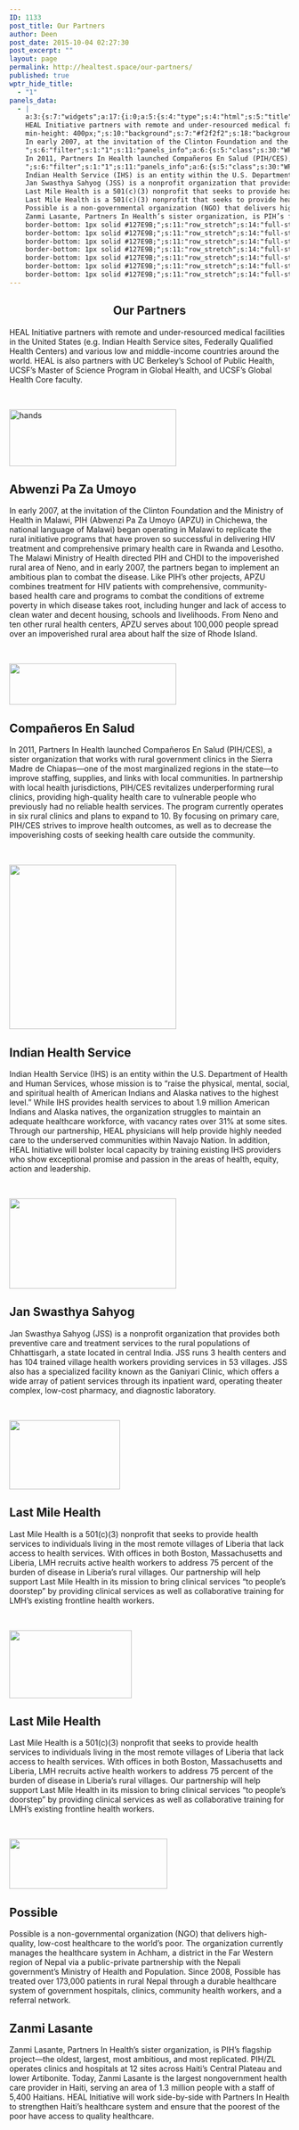 ```yaml
---
ID: 1133
post_title: Our Partners
author: Deen
post_date: 2015-10-04 02:27:30
post_excerpt: ""
layout: page
permalink: http://healtest.space/our-partners/
published: true
wptr_hide_title:
  - "1"
panels_data:
  - |
    a:3:{s:7:"widgets";a:17:{i:0;a:5:{s:4:"type";s:4:"html";s:5:"title";s:0:"";s:4:"text";s:446:"<h2 style="text-align: center;">Our Partners</h2>
    HEAL Initiative partners with remote and under-resourced medical facilities in the United States (e.g. Indian Health Service sites, Federally Qualified Health Centers) and various low and middle-income countries around the world. HEAL is also partners with UC Berkeley’s School of Public Health, UCSF’s Master of Science Program in Global Health, and UCSF’s Global Health Core faculty.";s:6:"filter";s:1:"1";s:11:"panels_info";a:6:{s:5:"class";s:30:"WP_Widget_Black_Studio_TinyMCE";s:3:"raw";b:0;s:4:"grid";i:0;s:4:"cell";i:0;s:2:"id";i:0;s:5:"style";a:3:{s:10:"widget_css";s:32:"padding: 10%;
    min-height: 400px;";s:10:"background";s:7:"#f2f2f2";s:18:"background_display";s:4:"tile";}}}i:1;a:5:{s:4:"type";s:4:"html";s:5:"title";s:0:"";s:4:"text";s:0:"";s:6:"filter";s:1:"1";s:11:"panels_info";a:6:{s:5:"class";s:30:"WP_Widget_Black_Studio_TinyMCE";s:3:"raw";b:0;s:4:"grid";i:0;s:4:"cell";i:1;s:2:"id";i:1;s:5:"style";a:3:{s:10:"widget_css";s:18:"min-height: 400px;";s:27:"background_image_attachment";i:1134;s:18:"background_display";s:5:"cover";}}}i:2;a:5:{s:4:"type";s:6:"visual";s:5:"title";s:0:"";s:4:"text";s:251:"<p> </p><p><a href="http://healtest.space/wp-content/uploads/2015/05/hands.png"><img class="size-medium wp-image-366 aligncenter" src="http://healtest.space/wp-content/uploads/2015/05/hands-300x102.png" alt="hands" width="300" height="102" /></a></p>";s:6:"filter";s:1:"1";s:11:"panels_info";a:6:{s:5:"class";s:30:"WP_Widget_Black_Studio_TinyMCE";s:3:"raw";b:0;s:4:"grid";i:1;s:4:"cell";i:0;s:2:"id";i:2;s:5:"style";a:1:{s:18:"background_display";s:4:"tile";}}}i:3;a:5:{s:4:"type";s:4:"html";s:5:"title";s:0:"";s:4:"text";s:1032:"<h2>Abwenzi Pa Za Umoyo</h2>
    In early 2007, at the invitation of the Clinton Foundation and the Ministry of Health in Malawi, PIH (Abwenzi Pa Za Umoyo (APZU) in Chichewa, the national language of Malawi) began operating in Malawi to replicate the rural initiative programs that have proven so successful in delivering HIV treatment and comprehensive primary health care in Rwanda and Lesotho. The Malawi Ministry of Health directed PIH and CHDI to the impoverished rural area of Neno, and in early 2007, the partners began to implement an ambitious plan to combat the disease. Like PIH’s other projects, APZU combines treatment for HIV patients with comprehensive, community-based health care and programs to combat the conditions of extreme poverty in which disease takes root, including hunger and lack of access to clean water and decent housing, schools and livelihoods. From Neno and ten other rural health centers, APZU serves about 100,000 people spread over an impoverished rural area about half the size of Rhode Island.
    ";s:6:"filter";s:1:"1";s:11:"panels_info";a:6:{s:5:"class";s:30:"WP_Widget_Black_Studio_TinyMCE";s:3:"raw";b:0;s:4:"grid";i:1;s:4:"cell";i:1;s:2:"id";i:3;s:5:"style";a:1:{s:18:"background_display";s:4:"tile";}}}i:4;a:5:{s:4:"type";s:6:"visual";s:5:"title";s:0:"";s:4:"text";s:240:"<p> </p><p><a href="http://healtest.space/wp-content/uploads/2015/05/ces.png"><img class="wp-image-369 size-medium aligncenter" src="http://healtest.space/wp-content/uploads/2015/05/ces-300x74.png" alt="" width="300" height="74" /></a></p>";s:6:"filter";s:1:"1";s:11:"panels_info";a:5:{s:5:"class";s:30:"WP_Widget_Black_Studio_TinyMCE";s:4:"grid";i:2;s:4:"cell";i:0;s:2:"id";i:4;s:5:"style";a:2:{s:27:"background_image_attachment";b:0;s:18:"background_display";s:4:"tile";}}}i:5;a:5:{s:4:"type";s:4:"html";s:5:"title";s:0:"";s:4:"text";s:760:"<h2>Compañeros En Salud</h2>
    In 2011, Partners In Health launched Compañeros En Salud (PIH/CES), a sister organization that works with rural government clinics in the Sierra Madre de Chiapas—one of the most marginalized regions in the state—to improve staffing, supplies, and links with local communities. In partnership with local health jurisdictions, PIH/CES revitalizes underperforming rural clinics, providing high-quality health care to vulnerable people who previously had no reliable health services. The program currently operates in six rural clinics and plans to expand to 10. By focusing on primary care, PIH/CES strives to improve health outcomes, as well as to decrease the impoverishing costs of seeking health care outside the community.
    ";s:6:"filter";s:1:"1";s:11:"panels_info";a:6:{s:5:"class";s:30:"WP_Widget_Black_Studio_TinyMCE";s:3:"raw";b:0;s:4:"grid";i:2;s:4:"cell";i:1;s:2:"id";i:5;s:5:"style";a:1:{s:18:"background_display";s:4:"tile";}}}i:6;a:5:{s:4:"type";s:6:"visual";s:5:"title";s:0:"";s:4:"text";s:252:"<p> </p><p><a href="http://healtest.space/wp-content/uploads/2015/05/ihslogo2.gif"><img class="wp-image-371 size-medium aligncenter" src="http://healtest.space/wp-content/uploads/2015/05/ihslogo2-300x295.gif" alt="" width="300" height="295" /></a></p>";s:6:"filter";s:1:"1";s:11:"panels_info";a:5:{s:5:"class";s:30:"WP_Widget_Black_Studio_TinyMCE";s:4:"grid";i:3;s:4:"cell";i:0;s:2:"id";i:6;s:5:"style";a:2:{s:27:"background_image_attachment";b:0;s:18:"background_display";s:4:"tile";}}}i:7;a:5:{s:4:"type";s:4:"html";s:5:"title";s:0:"";s:4:"text";s:800:"<h2>Indian Health Service</h2>
    Indian Health Service (IHS) is an entity within the U.S. Department of Health and Human Services, whose mission is to “raise the physical, mental, social, and spiritual health of American Indians and Alaska natives to the highest level.” While IHS provides health services to about 1.9 million American Indians and Alaska natives, the organization struggles to maintain an adequate healthcare workforce, with vacancy rates over 31% at some sites. Through our partnership, HEAL physicians will help provide highly needed care to the underserved communities within Navajo Nation. In addition, HEAL Initiative will bolster local capacity by training existing IHS providers who show exceptional promise and passion in the areas of health, equity, action and leadership.";s:6:"filter";s:1:"1";s:11:"panels_info";a:6:{s:5:"class";s:30:"WP_Widget_Black_Studio_TinyMCE";s:3:"raw";b:0;s:4:"grid";i:3;s:4:"cell";i:1;s:2:"id";i:7;s:5:"style";a:1:{s:18:"background_display";s:4:"tile";}}}i:8;a:5:{s:4:"type";s:6:"visual";s:5:"title";s:0:"";s:4:"text";s:257:"<p> </p><p><a href="http://healtest.space/wp-content/uploads/2015/10/janswathya.png"><img class="wp-image-1148 size-medium aligncenter" src="http://healtest.space/wp-content/uploads/2015/10/janswathya-300x162.png" alt="" width="300" height="162" /></a></p>";s:6:"filter";s:1:"1";s:11:"panels_info";a:5:{s:5:"class";s:30:"WP_Widget_Black_Studio_TinyMCE";s:4:"grid";i:4;s:4:"cell";i:0;s:2:"id";i:8;s:5:"style";a:2:{s:27:"background_image_attachment";b:0;s:18:"background_display";s:4:"tile";}}}i:9;a:5:{s:4:"type";s:4:"html";s:5:"title";s:0:"";s:4:"text";s:533:"<h2>Jan Swasthya Sahyog</h2>
    Jan Swasthya Sahyog (JSS) is a nonprofit organization that provides both preventive care and treatment services to the rural populations of Chhattisgarh, a state located in central India. JSS runs 3 health centers and has 104 trained village health workers providing services in 53 villages. JSS also has a specialized facility known as the Ganiyari Clinic, which offers a wide array of patient services through its inpatient ward, operating theater complex, low-cost pharmacy, and diagnostic laboratory.";s:6:"filter";s:1:"1";s:11:"panels_info";a:6:{s:5:"class";s:30:"WP_Widget_Black_Studio_TinyMCE";s:3:"raw";b:0;s:4:"grid";i:4;s:4:"cell";i:1;s:2:"id";i:9;s:5:"style";a:1:{s:18:"background_display";s:4:"tile";}}}i:10;a:5:{s:4:"type";s:6:"visual";s:5:"title";s:0:"";s:4:"text";s:272:"<p> </p><p><a href="http://healtest.space/wp-content/uploads/2015/05/picture5-e1407000932782.png"><img class="wp-image-381 size-full aligncenter" src="http://healtest.space/wp-content/uploads/2015/05/picture5-e1407000932782.png" alt="" width="199" height="124" /></a></p>";s:6:"filter";s:1:"1";s:11:"panels_info";a:5:{s:5:"class";s:30:"WP_Widget_Black_Studio_TinyMCE";s:4:"grid";i:5;s:4:"cell";i:0;s:2:"id";i:10;s:5:"style";a:2:{s:27:"background_image_attachment";b:0;s:18:"background_display";s:4:"tile";}}}i:11;a:5:{s:4:"type";s:4:"html";s:5:"title";s:0:"";s:4:"text";s:606:"<h2>Last Mile Health</h2>
    Last Mile Health is a 501(c)(3) nonprofit that seeks to provide health services to individuals living in the most remote villages of Liberia that lack access to health services. With offices in both Boston, Massachusetts and Liberia, LMH recruits active health workers to address 75 percent of the burden of disease in Liberia’s rural villages. Our partnership will help support Last Mile Health in its mission to bring clinical services “to people’s doorstep” by providing clinical services as well as collaborative training for LMH’s existing frontline health workers.";s:6:"filter";s:1:"1";s:11:"panels_info";a:6:{s:5:"class";s:30:"WP_Widget_Black_Studio_TinyMCE";s:3:"raw";b:0;s:4:"grid";i:5;s:4:"cell";i:1;s:2:"id";i:11;s:5:"style";a:1:{s:18:"background_display";s:4:"tile";}}}i:12;a:5:{s:4:"type";s:6:"visual";s:5:"title";s:0:"";s:4:"text";s:286:"<p> </p><p><a href="http://healtest.space/wp-content/uploads/2015/05/possible-logo1-e1397652285628.jpeg"><img class="wp-image-382 size-full aligncenter" src="http://healtest.space/wp-content/uploads/2015/05/possible-logo1-e1397652285628.jpeg" alt="" width="220" height="122" /></a></p>";s:6:"filter";s:1:"1";s:11:"panels_info";a:5:{s:5:"class";s:30:"WP_Widget_Black_Studio_TinyMCE";s:4:"grid";i:6;s:4:"cell";i:0;s:2:"id";i:12;s:5:"style";a:2:{s:27:"background_image_attachment";b:0;s:18:"background_display";s:4:"tile";}}}i:13;a:5:{s:4:"type";s:4:"html";s:5:"title";s:0:"";s:4:"text";s:606:"<h2>Last Mile Health</h2>
    Last Mile Health is a 501(c)(3) nonprofit that seeks to provide health services to individuals living in the most remote villages of Liberia that lack access to health services. With offices in both Boston, Massachusetts and Liberia, LMH recruits active health workers to address 75 percent of the burden of disease in Liberia’s rural villages. Our partnership will help support Last Mile Health in its mission to bring clinical services “to people’s doorstep” by providing clinical services as well as collaborative training for LMH’s existing frontline health workers.";s:6:"filter";s:1:"1";s:11:"panels_info";a:6:{s:5:"class";s:30:"WP_Widget_Black_Studio_TinyMCE";s:3:"raw";b:0;s:4:"grid";i:6;s:4:"cell";i:1;s:2:"id";i:13;s:5:"style";a:1:{s:18:"background_display";s:4:"tile";}}}i:14;a:5:{s:4:"type";s:6:"visual";s:5:"title";s:0:"";s:4:"text";s:251:"<p> </p><p><a href="http://healtest.space/wp-content/uploads/2015/05/zanmi-lasante.png"><img class="wp-image-383 size-full aligncenter" src="http://healtest.space/wp-content/uploads/2015/05/zanmi-lasante.png" alt="" width="284" height="90" /></a></p>";s:6:"filter";s:1:"1";s:11:"panels_info";a:5:{s:5:"class";s:30:"WP_Widget_Black_Studio_TinyMCE";s:4:"grid";i:7;s:4:"cell";i:0;s:2:"id";i:14;s:5:"style";a:2:{s:27:"background_image_attachment";b:0;s:18:"background_display";s:4:"tile";}}}i:15;a:5:{s:4:"type";s:4:"html";s:5:"title";s:0:"";s:4:"text";s:541:"<h2>Possible</h2>
    Possible is a non-governmental organization (NGO) that delivers high-quality, low-cost healthcare to the world’s poor. The organization currently manages the healthcare system in Achham, a district in the Far Western region of Nepal via a public-private partnership with the Nepali government’s Ministry of Health and Population. Since 2008, Possible has treated over 173,000 patients in rural Nepal through a durable healthcare system of government hospitals, clinics, community health workers, and a referral network.";s:6:"filter";s:1:"1";s:11:"panels_info";a:6:{s:5:"class";s:30:"WP_Widget_Black_Studio_TinyMCE";s:3:"raw";b:0;s:4:"grid";i:7;s:4:"cell";i:1;s:2:"id";i:15;s:5:"style";a:1:{s:18:"background_display";s:4:"tile";}}}i:16;a:5:{s:4:"type";s:4:"html";s:5:"title";s:0:"";s:4:"text";s:605:"<h2>Zanmi Lasante</h2>
    Zanmi Lasante, Partners In Health’s sister organization, is PIH’s flagship project—the oldest, largest, most ambitious, and most replicated. PIH/ZL operates clinics and hospitals at 12 sites across Haiti’s Central Plateau and lower Artibonite. Today, Zanmi Lasante is the largest nongovernment health care provider in Haiti, serving an area of 1.3 million people with a staff of 5,400 Haitians. HEAL Initiative will work side-by-side with Partners In Health to strengthen Haiti’s healthcare system and ensure that the poorest of the poor have access to quality healthcare.";s:6:"filter";s:1:"1";s:11:"panels_info";a:6:{s:5:"class";s:30:"WP_Widget_Black_Studio_TinyMCE";s:3:"raw";b:0;s:4:"grid";i:8;s:4:"cell";i:1;s:2:"id";i:16;s:5:"style";a:1:{s:18:"background_display";s:4:"tile";}}}}s:5:"grids";a:9:{i:0;a:2:{s:5:"cells";i:2;s:5:"style";a:3:{s:11:"row_stretch";s:14:"full-stretched";s:10:"background";s:7:"#ffffff";s:18:"background_display";s:4:"tile";}}i:1;a:2:{s:5:"cells";i:2;s:5:"style";a:4:{s:7:"row_css";s:64:"border-top: 1px solid #127E9B;
    border-bottom: 1px solid #127E9B;";s:11:"row_stretch";s:14:"full-stretched";s:10:"background";s:7:"#ffffff";s:18:"background_display";s:4:"tile";}}i:2;a:2:{s:5:"cells";i:2;s:5:"style";a:4:{s:7:"row_css";s:64:"border-top: 1px solid #127E9B;
    border-bottom: 1px solid #127E9B;";s:11:"row_stretch";s:14:"full-stretched";s:10:"background";s:7:"#ffffff";s:18:"background_display";s:4:"tile";}}i:3;a:2:{s:5:"cells";i:2;s:5:"style";a:4:{s:7:"row_css";s:64:"border-top: 1px solid #127E9B;
    border-bottom: 1px solid #127E9B;";s:11:"row_stretch";s:14:"full-stretched";s:10:"background";s:7:"#ffffff";s:18:"background_display";s:4:"tile";}}i:4;a:2:{s:5:"cells";i:2;s:5:"style";a:4:{s:7:"row_css";s:64:"border-top: 1px solid #127E9B;
    border-bottom: 1px solid #127E9B;";s:11:"row_stretch";s:14:"full-stretched";s:10:"background";s:7:"#ffffff";s:18:"background_display";s:4:"tile";}}i:5;a:2:{s:5:"cells";i:2;s:5:"style";a:4:{s:7:"row_css";s:64:"border-top: 1px solid #127E9B;
    border-bottom: 1px solid #127E9B;";s:11:"row_stretch";s:14:"full-stretched";s:10:"background";s:7:"#ffffff";s:18:"background_display";s:4:"tile";}}i:6;a:2:{s:5:"cells";i:2;s:5:"style";a:3:{s:11:"row_stretch";s:14:"full-stretched";s:10:"background";s:7:"#ffffff";s:18:"background_display";s:4:"tile";}}i:7;a:2:{s:5:"cells";i:2;s:5:"style";a:4:{s:7:"row_css";s:64:"border-top: 1px solid #127E9B;
    border-bottom: 1px solid #127E9B;";s:11:"row_stretch";s:14:"full-stretched";s:10:"background";s:7:"#ffffff";s:18:"background_display";s:4:"tile";}}i:8;a:2:{s:5:"cells";i:2;s:5:"style";a:4:{s:7:"row_css";s:64:"border-top: 1px solid #127E9B;
    border-bottom: 1px solid #127E9B;";s:11:"row_stretch";s:14:"full-stretched";s:10:"background";s:7:"#ffffff";s:18:"background_display";s:4:"tile";}}}s:10:"grid_cells";a:18:{i:0;a:2:{s:4:"grid";i:0;s:6:"weight";d:0.540909090908999967695081068086437880992889404296875;}i:1;a:2:{s:4:"grid";i:0;s:6:"weight";d:0.459090909090999976793767700655735097825527191162109375;}i:2;a:2:{s:4:"grid";i:1;s:6:"weight";d:0.2568181818179999797990831211791373789310455322265625;}i:3;a:2:{s:4:"grid";i:1;s:6:"weight";d:0.7431818181820000202009168788208626210689544677734375;}i:4;a:2:{s:4:"grid";i:2;s:6:"weight";d:0.2568181818179999797990831211791373789310455322265625;}i:5;a:2:{s:4:"grid";i:2;s:6:"weight";d:0.7431818181820000202009168788208626210689544677734375;}i:6;a:2:{s:4:"grid";i:3;s:6:"weight";d:0.2568181818179999797990831211791373789310455322265625;}i:7;a:2:{s:4:"grid";i:3;s:6:"weight";d:0.7431818181820000202009168788208626210689544677734375;}i:8;a:2:{s:4:"grid";i:4;s:6:"weight";d:0.2568181818179999797990831211791373789310455322265625;}i:9;a:2:{s:4:"grid";i:4;s:6:"weight";d:0.7431818181820000202009168788208626210689544677734375;}i:10;a:2:{s:4:"grid";i:5;s:6:"weight";d:0.2568181818179999797990831211791373789310455322265625;}i:11;a:2:{s:4:"grid";i:5;s:6:"weight";d:0.7431818181820000202009168788208626210689544677734375;}i:12;a:2:{s:4:"grid";i:6;s:6:"weight";d:0.2568181818179999797990831211791373789310455322265625;}i:13;a:2:{s:4:"grid";i:6;s:6:"weight";d:0.7431818181820000202009168788208626210689544677734375;}i:14;a:2:{s:4:"grid";i:7;s:6:"weight";d:0.2568181818179999797990831211791373789310455322265625;}i:15;a:2:{s:4:"grid";i:7;s:6:"weight";d:0.7431818181820000202009168788208626210689544677734375;}i:16;a:2:{s:4:"grid";i:8;s:6:"weight";d:0.2568181818179999797990831211791373789310455322265625;}i:17;a:2:{s:4:"grid";i:8;s:6:"weight";d:0.7431818181820000202009168788208626210689544677734375;}}}
---
```

<h2 style="text-align: center;">Our Partners</h2>
HEAL Initiative&nbsp;partners with&nbsp;remote and under-resourced medical facilities in the United States (e.g. Indian Health Service sites, Federally Qualified Health Centers)&nbsp;and various low and middle-income countries around&nbsp;the world. HEAL is also partners with&nbsp;UC Berkeley’s School of Public Health, UCSF’s Master of Science Program in Global Health, and UCSF’s Global Health Core faculty.<p>&nbsp;</p><p><a href="http://healtest.space/wp-content/uploads/2015/05/hands.png"><img class="size-medium wp-image-366 aligncenter" src="http://healtest.space/wp-content/uploads/2015/05/hands-300x102.png" alt="hands" width="300" height="102"></a></p><h2>Abwenzi Pa Za Umoyo</h2>
In early 2007, at the invitation of the Clinton Foundation and the Ministry of Health in Malawi, PIH (Abwenzi Pa Za Umoyo (APZU) in Chichewa, the national language of Malawi) began operating in Malawi to replicate the rural initiative programs that have proven so successful in delivering HIV treatment and comprehensive primary health care in Rwanda and Lesotho. The Malawi Ministry of Health directed PIH and CHDI to the impoverished rural area of Neno, and in early 2007, the partners began to implement an ambitious plan to combat the disease. Like PIH’s other projects, APZU combines treatment for HIV patients with comprehensive, community-based health care and programs to combat the conditions of extreme poverty in which disease takes root, including hunger and lack of access to clean water and decent housing, schools and livelihoods. From Neno and ten other rural health centers, APZU serves about 100,000 people spread over an impoverished rural area about half the size of Rhode Island.
<p>&nbsp;</p><p><a href="http://healtest.space/wp-content/uploads/2015/05/ces.png"><img class="wp-image-369 size-medium aligncenter" src="http://healtest.space/wp-content/uploads/2015/05/ces-300x74.png" alt="" width="300" height="74"></a></p><h2>Compañeros En Salud</h2>
In 2011, Partners In Health launched Compañeros En Salud (PIH/CES), a sister organization that works with rural government clinics in the Sierra Madre de Chiapas—one of the most marginalized regions in the state—to improve staffing, supplies, and links with local communities. In partnership with local health jurisdictions, PIH/CES revitalizes underperforming rural clinics, providing high-quality health care to vulnerable people who previously had no reliable health services. The program currently operates in six rural clinics and plans to expand to 10. By focusing on primary care, PIH/CES strives to improve health outcomes, as well as to decrease the impoverishing costs of seeking health care outside the community.
<p>&nbsp;</p><p><a href="http://healtest.space/wp-content/uploads/2015/05/ihslogo2.gif"><img class="wp-image-371 size-medium aligncenter" src="http://healtest.space/wp-content/uploads/2015/05/ihslogo2-300x295.gif" alt="" width="300" height="295"></a></p><h2>Indian Health Service</h2>
Indian Health Service (IHS) is an entity within the U.S. Department of Health and Human Services, whose mission is to “raise the physical, mental, social, and spiritual health of American Indians and Alaska natives to the highest level.” While IHS provides health services to about 1.9 million American Indians and Alaska natives, the organization struggles to maintain an adequate healthcare workforce, with vacancy rates over 31% at some sites. Through our partnership, HEAL physicians will help provide highly needed care to the underserved communities within Navajo Nation. In addition, HEAL Initiative will bolster local capacity by training existing IHS providers who show exceptional promise and passion in the areas of health, equity, action and leadership.<p>&nbsp;</p><p><a href="http://healtest.space/wp-content/uploads/2015/10/janswathya.png"><img class="wp-image-1148 size-medium aligncenter" src="http://healtest.space/wp-content/uploads/2015/10/janswathya-300x162.png" alt="" width="300" height="162"></a></p><h2>Jan Swasthya Sahyog</h2>
Jan Swasthya Sahyog (JSS) is a nonprofit organization that provides both preventive care and treatment services to the rural populations of Chhattisgarh, a state located in central India. JSS runs 3 health centers and has 104 trained village health workers providing services in 53 villages. JSS also has a specialized facility known as the Ganiyari Clinic, which offers a wide array of patient services through its inpatient ward, operating theater complex, low-cost pharmacy, and diagnostic laboratory.<p>&nbsp;</p><p><a href="http://healtest.space/wp-content/uploads/2015/05/picture5-e1407000932782.png"><img class="wp-image-381 size-full aligncenter" src="http://healtest.space/wp-content/uploads/2015/05/picture5-e1407000932782.png" alt="" width="199" height="124"></a></p><h2>Last Mile Health</h2>
Last Mile Health is a 501(c)(3) nonprofit that seeks to provide health services to individuals living in the most remote villages of Liberia that lack access to health services. With offices in both Boston, Massachusetts and Liberia, LMH recruits active health workers to address 75 percent of the burden of disease in Liberia’s rural villages. Our partnership will help support Last Mile Health in its mission to bring clinical services “to people’s doorstep” by providing clinical services as well as collaborative training for LMH’s existing frontline health workers.<p>&nbsp;</p><p><a href="http://healtest.space/wp-content/uploads/2015/05/possible-logo1-e1397652285628.jpeg"><img class="wp-image-382 size-full aligncenter" src="http://healtest.space/wp-content/uploads/2015/05/possible-logo1-e1397652285628.jpeg" alt="" width="220" height="122"></a></p><h2>Last Mile Health</h2>
Last Mile Health is a 501(c)(3) nonprofit that seeks to provide health services to individuals living in the most remote villages of Liberia that lack access to health services. With offices in both Boston, Massachusetts and Liberia, LMH recruits active health workers to address 75 percent of the burden of disease in Liberia’s rural villages. Our partnership will help support Last Mile Health in its mission to bring clinical services “to people’s doorstep” by providing clinical services as well as collaborative training for LMH’s existing frontline health workers.<p>&nbsp;</p><p><a href="http://healtest.space/wp-content/uploads/2015/05/zanmi-lasante.png"><img class="wp-image-383 size-full aligncenter" src="http://healtest.space/wp-content/uploads/2015/05/zanmi-lasante.png" alt="" width="284" height="90"></a></p><h2>Possible</h2>
Possible is a non-governmental organization (NGO) that delivers high-quality, low-cost healthcare to the world’s poor. The organization currently manages the healthcare system in Achham, a district in the Far Western region of Nepal via a public-private partnership with the Nepali government’s Ministry of Health and Population. Since 2008, Possible has treated over 173,000 patients in rural Nepal through a durable healthcare system of government hospitals, clinics, community health workers, and a referral network.&nbsp;<h2>Zanmi Lasante</h2>
Zanmi Lasante, Partners In Health’s sister organization, is PIH’s flagship project—the oldest, largest, most ambitious, and most replicated. PIH/ZL operates clinics and hospitals at 12 sites across Haiti’s Central Plateau and lower Artibonite. Today, Zanmi Lasante is the largest nongovernment health care provider in Haiti, serving an area of 1.3 million people with a staff of 5,400 Haitians. HEAL Initiative will work side-by-side with Partners In Health to strengthen Haiti’s healthcare system and ensure that the poorest of the poor have access to quality healthcare.